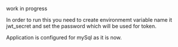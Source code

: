 work in progress

In order to run this you need to create environmemt variable
name it jwt_secret and set the password which will be used for token.

Application is configured for mySql as it is now.
